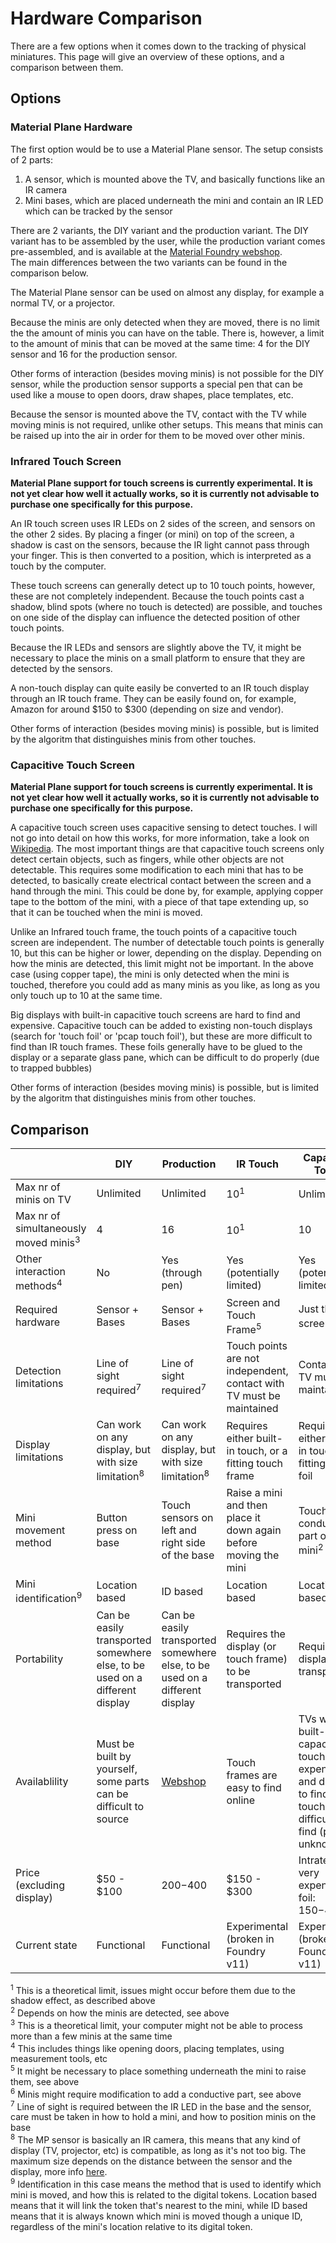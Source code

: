 # Hardware Comparison
There are a few options when it comes down to the tracking of physical miniatures. This page will give an overview of these options, and a comparison between them.

## Options

### Material Plane Hardware

The first option would be to use a Material Plane sensor. The setup consists of 2 parts:

1. A sensor, which is mounted above the TV, and basically functions like an IR camera
2. Mini bases, which are placed underneath the mini and contain an IR LED which can be tracked by the sensor

There are 2 variants, the DIY variant and the production variant. The DIY variant has to be assembled by the user, while the production variant comes pre-assembled, and is available at the [Material Foundry webshop](https://www.materialfoundry.nl/).<br>
The main differences between the two variants can be found in the comparison below.<br>

The Material Plane sensor can be used on almost any display, for example a normal TV, or a projector.<br>

Because the minis are only detected when they are moved, there is no limit the the amount of minis you can have on the table. There is, however, a limit to the amount of minis that can be moved at the same time: 4 for the DIY sensor and 16 for the production sensor.<br>

Other forms of interaction (besides moving minis) is not possible for the DIY sensor, while the production sensor supports a special pen that can be used like a mouse to open doors, draw shapes, place templates, etc.<br>

Because the sensor is mounted above the TV, contact with the TV while moving minis is not required, unlike other setups. This means that minis can be raised up into the air in order for them to be moved over other minis.

### Infrared Touch Screen
<b>Material Plane support for touch screens is currently experimental. It is not yet clear how well it actually works, so it is currently not advisable to purchase one specifically for this purpose.</b><br>

An IR touch screen uses IR LEDs on 2 sides of the screen, and sensors on the other 2 sides. By placing a finger (or mini) on top of the screen, a shadow is cast on the sensors, because the IR light cannot pass through your finger. This is then converted to a position, which is interpreted as a touch by the computer.<br>

These touch screens can generally detect up to 10 touch points, however, these are not completely independent. Because the touch points cast a shadow, blind spots (where no touch is detected) are possible, and touches on one side of the display can influence the detected position of other touch points.<br>

Because the IR LEDs and sensors are slightly above the TV, it might be necessary to place the minis on a small platform to ensure that they are detected by the sensors.<br>

A non-touch display can quite easily be converted to an IR touch display through an IR touch frame. They can be easily found on, for example, Amazon for around $150 to $300 (depending on size and vendor).<br>

Other forms of interaction (besides moving minis) is possible, but is limited by the algoritm that distinguishes minis from other touches.

### Capacitive Touch Screen
<b>Material Plane support for touch screens is currently experimental. It is not yet clear how well it actually works, so it is currently not advisable to purchase one specifically for this purpose.</b><br>

A capacitive touch screen uses capacitive sensing to detect touches. I will not go into detail on how this works, for more information, take a look on [Wikipedia](https://en.wikipedia.org/wiki/Capacitive_sensing). The most important things are that capacitive touch screens only detect certain objects, such as fingers, while other objects are not detectable. This requires some modification to each mini that has to be detected, to basically create electrical contact between the screen and a hand through the mini. This could be done by, for example, applying copper tape to the bottom of the mini, with a piece of that tape extending up, so that it can be touched when the mini is moved.<br>

Unlike an Infrared touch frame, the touch points of a capacitive touch screen are independent. The number of detectable touch points is generally 10, but this can be higher or lower, depending on the display. Depending on how the minis are detected, this limit might not be important. In the above case (using copper tape), the mini is only detected when the mini is touched, therefore you could add as many minis as you like, as long as you only touch up to 10 at the same time.<br>

Big displays with built-in capacitive touch screens are hard to find and expensive. Capacitive touch can be added to existing non-touch displays (search for 'touch foil' or 'pcap touch foil'), but these are more difficult to find than IR touch frames. These foils generally have to be glued to the display or a separate glass pane, which can be difficult to do properly (due to trapped bubbles)<br>

Other forms of interaction (besides moving minis) is possible, but is limited by the algoritm that distinguishes minis from other touches.<br>

## Comparison
| |DIY|Production|IR Touch|Capacitive Touch|
|-|-|-|-|-|
|Max nr of minis on TV|Unlimited|Unlimited|10<sup>1</sup>|Unlimited<sup>2</sup>|
|Max nr of simultaneously moved minis<sup>3</sup>|4|16|10<sup>1</sup>|10|
|Other interaction methods<sup>4</sup>|No|Yes (through pen)|Yes (potentially limited)|Yes (potentially limited)|
|Required hardware|Sensor + Bases|Sensor + Bases|Screen and Touch Frame<sup>5</sup>|Just the screen<sup>6</sup>|
|Detection limitations|Line of sight required<sup>7</sup>|Line of sight required<sup>7</sup>|Touch points are not independent, contact with TV must be maintained|Contact with TV must be maintained|
|Display limitations|Can work on any display, but with size limitation<sup>8</sup>|Can work on any display, but with size limitation<sup>8</sup>|Requires either built-in touch, or a fitting touch frame|Requires either built-in touch, or a fitting touch foil|
|Mini movement method|Button press on base|Touch sensors on left and right side of the base|Raise a mini and then place it down again before moving the mini|Touching the conductive part of the mini<sup>2</sup>|
|Mini identification<sup>9</sup>|Location based|ID based|Location based|Location based|
|Portability|Can be easily transported somewhere else, to be used on a different display|Can be easily transported somewhere else, to be used on a different display|Requires the display (or touch frame) to be transported|Requires the display to be transported|
|Availablility|Must be built by yourself, some parts can be difficult to source|[Webshop](https://www.materialfoundry.nl/)|Touch frames are easy to find online|TVs with built-in capacitive touch are expensive and difficult to find, touch foil is difficult to find (price unknown)|
|Price (excluding display)|$50 - $100|$200-$400|$150 - $300|Intrated: very expensive, foil: $150-$400 |
|Current state|Functional|Functional|Experimental (broken in Foundry v11)|Experimental (broken in Foundry v11)|

<sup>1</sup> This is a theoretical limit, issues might occur before them due to the shadow effect, as described above<br>
<sup>2</sup> Depends on how the minis are detected, see above<br>
<sup>3</sup> This is a theoretical limit, your computer might not be able to process more than a few minis at the same time<br>
<sup>4</sup> This includes things like opening doors, placing templates, using measurement tools, etc<br>
<sup>5</sup> It might be necessary to place something underneath the mini to raise them, see above<br>
<sup>6</sup> Minis might require modification to add a conductive part, see above<br>
<sup>7</sup> Line of sight is required between the IR LED in the base and the sensor, care must be taken in how to hold a mini, and how to position minis on the base<br>
<sup>8</sup> The MP sensor is basically an IR camera, this means that any kind of display (TV, projector, etc) is compatible, as long as it's not too big. The maximum size depends on the distance between the sensor and the display, more info [here](https://github.com/CDeenen/MaterialPlane/wiki/Requirements#horizontally-mounted-tv).<br>
<sup>9</sup> Identification in this case means the method that is used to identify which mini is moved, and how this is related to the digital tokens. Location based means that it will link the token that's nearest to the mini, while ID based means that it is always known which mini is moved though a unique ID, regardless of the mini's location relative to its digital token.